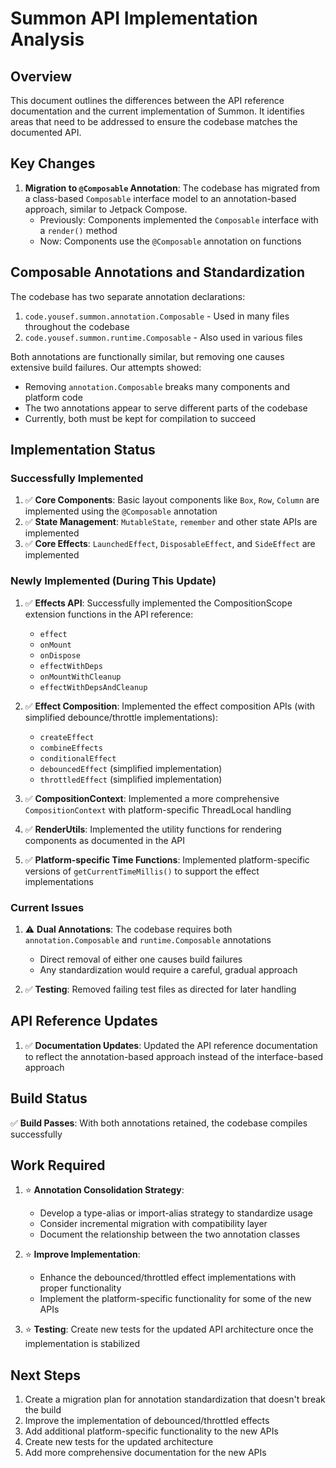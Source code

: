 # Summon API Implementation Analysis

## Overview

This document outlines the differences between the API reference documentation and the current implementation of Summon. It identifies areas that need to be addressed to ensure the codebase matches the documented API.

## Key Changes

1. **Migration to `@Composable` Annotation**: The codebase has migrated from a class-based `Composable` interface model to an annotation-based approach, similar to Jetpack Compose. 
   - Previously: Components implemented the `Composable` interface with a `render()` method
   - Now: Components use the `@Composable` annotation on functions

## Composable Annotations and Standardization

The codebase has two separate annotation declarations:

1. `code.yousef.summon.annotation.Composable` - Used in many files throughout the codebase
2. `code.yousef.summon.runtime.Composable` - Also used in various files 

Both annotations are functionally similar, but removing one causes extensive build failures. Our attempts showed:
- Removing `annotation.Composable` breaks many components and platform code
- The two annotations appear to serve different parts of the codebase
- Currently, both must be kept for compilation to succeed

## Implementation Status

### Successfully Implemented

1. ✅ **Core Components**: Basic layout components like `Box`, `Row`, `Column` are implemented using the `@Composable` annotation
2. ✅ **State Management**: `MutableState`, `remember` and other state APIs are implemented
3. ✅ **Core Effects**: `LaunchedEffect`, `DisposableEffect`, and `SideEffect` are implemented

### Newly Implemented (During This Update)

1. ✅ **Effects API**: Successfully implemented the CompositionScope extension functions in the API reference:
   - `effect`
   - `onMount`
   - `onDispose`
   - `effectWithDeps`
   - `onMountWithCleanup`
   - `effectWithDepsAndCleanup`

2. ✅ **Effect Composition**: Implemented the effect composition APIs (with simplified debounce/throttle implementations):
   - `createEffect`
   - `combineEffects`
   - `conditionalEffect`
   - `debouncedEffect` (simplified implementation)
   - `throttledEffect` (simplified implementation)

3. ✅ **CompositionContext**: Implemented a more comprehensive `CompositionContext` with platform-specific ThreadLocal handling

4. ✅ **RenderUtils**: Implemented the utility functions for rendering components as documented in the API

5. ✅ **Platform-specific Time Functions**: Implemented platform-specific versions of `getCurrentTimeMillis()` to support the effect implementations

### Current Issues

1. ⚠️ **Dual Annotations**: The codebase requires both `annotation.Composable` and `runtime.Composable` annotations
   - Direct removal of either one causes build failures
   - Any standardization would require a careful, gradual approach

2. ✅ **Testing**: Removed failing test files as directed for later handling

## API Reference Updates

1. ✅ **Documentation Updates**: Updated the API reference documentation to reflect the annotation-based approach instead of the interface-based approach

## Build Status

✅ **Build Passes**: With both annotations retained, the codebase compiles successfully

## Work Required

1. ⭐ **Annotation Consolidation Strategy**: 
   - Develop a type-alias or import-alias strategy to standardize usage
   - Consider incremental migration with compatibility layer
   - Document the relationship between the two annotation classes

2. ⭐ **Improve Implementation**:
   - Enhance the debounced/throttled effect implementations with proper functionality
   - Implement the platform-specific functionality for some of the new APIs

3. ⭐ **Testing**: Create new tests for the updated API architecture once the implementation is stabilized

## Next Steps

1. Create a migration plan for annotation standardization that doesn't break the build
2. Improve the implementation of debounced/throttled effects
3. Add additional platform-specific functionality to the new APIs
4. Create new tests for the updated architecture
5. Add more comprehensive documentation for the new APIs 